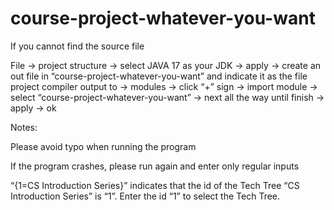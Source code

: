 # course-project-whatever-you-want
If you cannot find the source file

File -> project structure -> select JAVA 17 as your JDK -> apply -> create an out file in “course-project-whatever-you-want” and indicate it as the file project compiler output to -> modules -> click “+” sign -> import module -> select “course-project-whatever-you-want” -> next all the way until finish -> apply -> ok

Notes:

Please avoid typo when running the program
	
If the program crashes, please run again and enter only regular inputs

“{1=CS Introduction Series}” indicates that the id of the Tech Tree “CS Introduction Series” is “1”. Enter the id “1” to select the Tech Tree.

